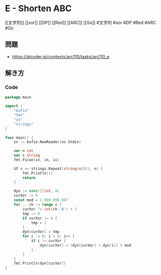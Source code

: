 # E - Shorten ABC
[[文字列]] [[xor]] [[DP]] [[Red]] [[ARC]] [[Go]]
#文字列 #xor #DP #Red #ARC #Go 

## 問題
- https://atcoder.jp/contests/arc110/tasks/arc110_e

## 解き方
### Code
```go
package main

import (
	"bufio"
	"fmt"
	"os"
	"strings"
)

func main() {
	in := bufio.NewReader(os.Stdin)

	var n int
	var s string
	fmt.Fscan(in, &n, &s)

	if s == strings.Repeat(string(s[0]), n) {
		fmt.Println(1)
		return
	}

	dyn := make([]int, 4)
	curXor := 0
	const mod = 1_000_000_007
	for _, ch := range s {
		curXor ^= int(ch-'A') + 1
		tmp := 0
		if curXor != 0 {
			tmp = 1
		}
		dyn[curXor] = tmp
		for i := 0; i < 4; i++ {
			if i != curXor {
				dyn[curXor] = (dyn[curXor] + dyn[i]) % mod
			}
		}
	}
	fmt.Println(dyn[curXor])
}
```